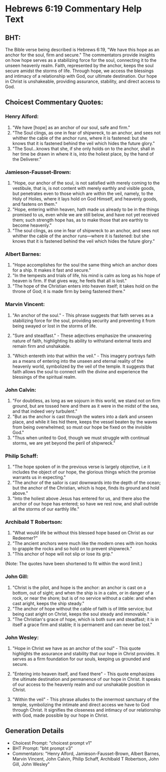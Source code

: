 # Hebrews 6:19 Commentary Help Text

## BHT:
The Bible verse being described is Hebrews 6:19, "We have this hope as an anchor for the soul, firm and secure." The commentators provide insights on how hope serves as a stabilizing force for the soul, connecting it to the unseen heavenly realm. Faith, represented by the anchor, keeps the soul secure amidst the storms of life. Through hope, we access the blessings and intimacy of a relationship with God, our ultimate destination. Our hope in Christ is unshakeable, providing assurance, stability, and direct access to God.

## Choicest Commentary Quotes:
### Henry Alford:
1. "We have [hope] as an anchor of our soul, safe and firm." 
2. "The Soul clings, as one in fear of shipwreck, to an anchor, and sees not whither the cable of the anchor runs, where it is fastened: but she knows that it is fastened behind the veil which hides the future glory."
3. "The Soul...knows that she, if she only holds on to the anchor, shall in her time be drawn in where it is, into the holiest place, by the hand of the Deliverer."

### Jamieson-Fausset-Brown:
1. "Hope, our anchor of the soul, is not satisfied with merely coming to the vestibule, that is, is not content with merely earthly and visible goods, but penetrates even to those which are within the veil, namely, to the Holy of Holies, where it lays hold on God Himself, and heavenly goods, and fastens on them."
2. "Hope, entering within heaven, hath made us already to be in the things promised to us, even while we are still below, and have not yet received them; such strength hope has, as to make those that are earthly to become heavenly."
3. "The soul clings, as one in fear of shipwreck to an anchor, and sees not whither the cable of the anchor runs—where it is fastened: but she knows that it is fastened behind the veil which hides the future glory."

### Albert Barnes:
1. "Hope accomplishes for the soul the same thing which an anchor does for a ship. It makes it fast and secure."
2. "In the tempests and trials of life, his mind is calm as long as his hope of heaven is firm. If that gives way, he feels that all is lost."
3. "The hope of the Christian enters into heaven itself; it takes hold on the throne of God; it is made firm by being fastened there."

### Marvin Vincent:
1. "An anchor of the soul." - This phrase suggests that faith serves as a stabilizing force for the soul, providing security and preventing it from being swayed or lost in the storms of life.

2. "Sure and steadfast." - These adjectives emphasize the unwavering nature of faith, highlighting its ability to withstand external tests and remain firm and unshakable.

3. "Which entereth into that within the veil." - This imagery portrays faith as a means of entering into the unseen and eternal reality of the heavenly world, symbolized by the veil of the temple. It suggests that faith allows the soul to connect with the divine and experience the blessings of the spiritual realm.

### John Calvin:
1. "For doubtless, as long as we sojourn in this world, we stand not on firm ground, but are tossed here and there as it were in the midst of the sea, and that indeed very turbulent."
2. "But as the anchor is cast through the waters into a dark and unseen place, and while it lies hid there, keeps the vessel beaten by the waves from being overwhelmed; so must our hope be fixed on the invisible God."
3. "Thus when united to God, though we must struggle with continual storms, we are yet beyond the peril of shipwreck."

### Philip Schaff:
1. "The hope spoken of in the previous verse is largely objective, i.e it includes the object of our hope, the glorious things which the promise warrants us in expecting."
2. "The anchor of the sailor is cast downwards into the depth of the ocean; but the anchor of the Christian, which is hope, finds its ground and hold above."
3. "Into the holiest above Jesus has entered for us, and there also the anchor of our hope has entered; so have we rest now, and shall outride all the storms of our earthly life."

### Archibald T Robertson:
1. "What would life be without this blessed hope based on Christ as our Redeemer?"
2. "The ancient anchors were much like the modern ones with iron hooks to grapple the rocks and so hold on to prevent shipwreck."
3. "This anchor of hope will not slip or lose its grip."

(Note: The quotes have been shortened to fit within the word limit.)

### John Gill:
1. "Christ is the pilot, and hope is the anchor: an anchor is cast on a bottom, out of sight; and when the ship is in a calm, or in danger of a rock, or near the shore; but is of no service without a cable: and when cast aright, keeps the ship steady."
2. "The anchor of hope without the cable of faith is of little service; but being cast aright on Christ, keeps the soul steady and immovable."
3. "The Christian's grace of hope, which is both sure and steadfast; it is in itself a grace firm and stable; it is permanent and can never be lost."

### John Wesley:
1. "Hope in Christ we have as an anchor of the soul" - This quote highlights the assurance and stability that our hope in Christ provides. It serves as a firm foundation for our souls, keeping us grounded and secure.

2. "Entering into heaven itself, and fixed there" - This quote emphasizes the ultimate destination and permanence of our hope in Christ. It speaks of our access to the heavenly realm and our unshakable position in Christ.

3. "Within the veil" - This phrase alludes to the innermost sanctuary of the temple, symbolizing the intimate and direct access we have to God through Christ. It signifies the closeness and intimacy of our relationship with God, made possible by our hope in Christ.


## Generation Details
- Choicest Prompt: "choicest prompt v1"
- BHT Prompt: "bht prompt v3"
- Commentators: "Henry Alford, Jamieson-Fausset-Brown, Albert Barnes, Marvin Vincent, John Calvin, Philip Schaff, Archibald T Robertson, John Gill, John Wesley"
